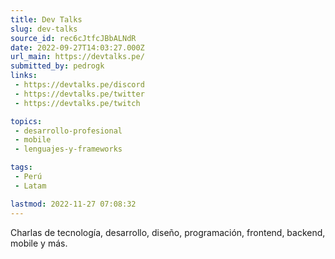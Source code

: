 ```yaml
---
title: Dev Talks
slug: dev-talks
source_id: rec6cJtfcJBbALNdR
date: 2022-09-27T14:03:27.000Z
url_main: https://devtalks.pe/
submitted_by: pedrogk
links: 
 - https://devtalks.pe/discord
 - https://devtalks.pe/twitter
 - https://devtalks.pe/twitch

topics: 
 - desarrollo-profesional
 - mobile
 - lenguajes-y-frameworks

tags: 
 - Perú
 - Latam

lastmod: 2022-11-27 07:08:32
---
```


Charlas de tecnología, desarrollo, diseño, programación, frontend, backend, mobile y más.
